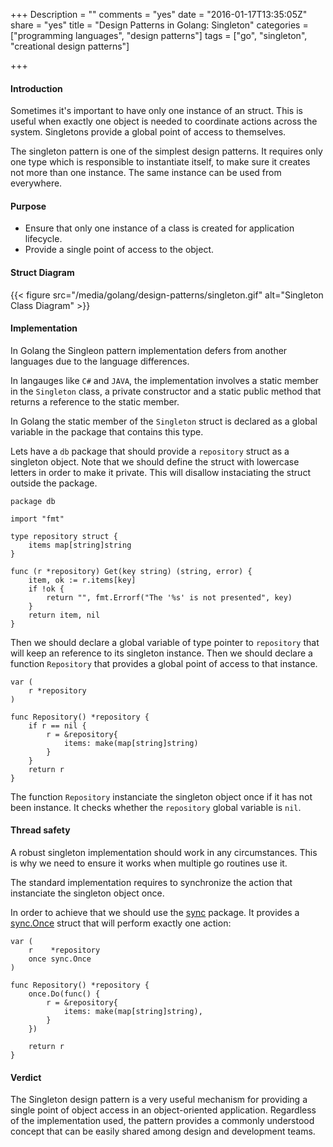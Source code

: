 +++
Description = ""
comments = "yes"
date = "2016-01-17T13:35:05Z"
share = "yes"
title = "Design Patterns in Golang: Singleton"
categories = ["programming languages", "design patterns"]
tags = ["go", "singleton", "creational design patterns"]

+++

#### Introduction

Sometimes it's important to have only one instance of an struct. This is useful
when exactly one object is needed to coordinate actions across the system.
Singletons provide a global point of access to themselves.

The singleton pattern is one of the simplest design patterns. It requires only
one type which is responsible to instantiate itself, to make sure it creates
not more than one instance. The same instance can be used from everywhere.

#### Purpose

- Ensure that only one instance of a class is created for application lifecycle.
- Provide a single point of access to the object.

#### Struct Diagram

{{< figure src="/media/golang/design-patterns/singleton.gif" alt="Singleton Class Diagram" >}}

#### Implementation

In Golang the Singleon pattern implementation defers from another languages due 
to the language differences.

In langauges like `C#` and `JAVA`, the implementation involves a static member
in the `Singleton` class, a private constructor and a static public method that
returns a reference to the static member.

In Golang the static member of the `Singleton` struct is declared as a global
variable in the package that contains this type.

Lets have a `db` package that should provide a `repository` struct as a
singleton object. Note that we should define the struct with lowercase letters
in order to make it private. This will disallow instaciating the struct outside
the package.

```Golang
package db

import "fmt"

type repository struct {
	items map[string]string
}

func (r *repository) Get(key string) (string, error) {
	item, ok := r.items[key]
	if !ok {
		return "", fmt.Errorf("The '%s' is not presented", key)
	}
	return item, nil
}
```

Then we should declare a global variable of type pointer to `repository` that will
keep an reference to its singleton instance. Then we should declare a function
`Repository` that provides a global point of access to that instance.

```Golang
var (
	r *repository
)

func Repository() *repository {
	if r == nil {
		r = &repository{
			items: make(map[string]string)
		}
	}
	return r
}
```

The function `Repository` instanciate the singleton object once if it has not
been instance. It checks whether the `repository` global variable is `nil`.

#### Thread safety

A robust singleton implementation should work in any circumstances. This is why
we need to ensure it works when multiple go routines use it.

The standard implementation requires to synchronize the action that instanciate
the singleton object once.

In order to achieve that we should use the [sync](https://golang.org/pkg/sync/)
package. It provides a [sync.Once](https://golang.org/pkg/sync/#Once) struct
that will perform exactly one action:

```Golang
var (
	r    *repository
	once sync.Once
)

func Repository() *repository {
	once.Do(func() {
		r = &repository{
			items: make(map[string]string),
		}
	})
	
	return r
}
```

#### Verdict

The Singleton design pattern is a very useful mechanism for providing a single
point of object access in an object-oriented application. Regardless of the
implementation used, the pattern provides a commonly understood concept that
can be easily shared among design and development teams.
